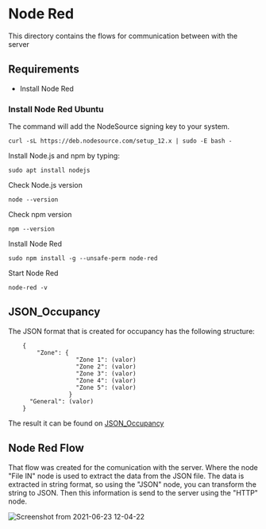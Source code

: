 # Node Red

This directory contains the flows for communication between with the server

## Requirements

- Install Node Red

### Install Node Red Ubuntu

The command will add the NodeSource signing key to your system.

```
curl -sL https://deb.nodesource.com/setup_12.x | sudo -E bash -
```

Install Node.js and npm by typing:

```
sudo apt install nodejs
```

Check Node.js version

```
node --version
```

Check npm version

```
npm --version
```

Install Node Red

```
sudo npm install -g --unsafe-perm node-red
```

Start Node Red

```
node-red -v
```


## JSON_Occupancy

The JSON format that is created for occupancy has the following structure:

```
	{
	    "Zone": {
		           "Zone 1": (valor)
		           "Zone 2": (valor)
		           "Zone 3": (valor) 
		           "Zone 4": (valor)
		           "Zone 5": (valor)     
		         }
	  "General": (valor)
	}
```

The result it can be found on [JSON_Occupancy](https://github.com/Noumena-bcn/Digital_Twin/tree/main/src/JSON_Occupancy)

## Node Red Flow

That flow was created for the comunication with the server. Where the node "File IN" node is used to extract the data from the JSON file.
The data is extracted in string format, so using the "JSON" node, you can transform the string to JSON.
Then this information is send to the server using the "HTTP" node.

![Screenshot from 2021-06-23 12-04-22](https://user-images.githubusercontent.com/62296738/123079034-d6ed1800-d41b-11eb-9fcd-6fc23cbb54b6.png)


